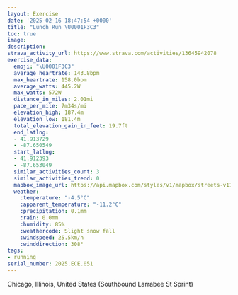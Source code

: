 ```yaml
---
layout: Exercise
date: '2025-02-16 18:47:54 +0000'
title: "Lunch Run \U0001F3C3"
toc: true
image:
description:
strava_activity_url: https://www.strava.com/activities/13645942078
exercise_data:
  emoji: "\U0001F3C3"
  average_heartrate: 143.8bpm
  max_heartrate: 158.0bpm
  average_watts: 445.2W
  max_watts: 572W
  distance_in_miles: 2.01mi
  pace_per_mile: 7m34s/mi
  elevation_high: 187.4m
  elevation_low: 181.4m
  total_elevation_gain_in_feet: 19.7ft
  end_latlng:
  - 41.913729
  - -87.650549
  start_latlng:
  - 41.912393
  - -87.653049
  similar_activities_count: 3
  similar_activities_trend: 0
  mapbox_image_url: https://api.mapbox.com/styles/v1/mapbox/streets-v11/static/path-5+787af2-1.0(cmy~Fdw~uOu%40Bg%40Fk%40Cq%40%40qBH%7BDBcABSDc%40CeADo%40G%7BCNe%40CmA%40s%40HmA%3FSCg%40%3FaAF_AASDaA%3FCAOqBEkBFsAA_ADi%40CeBBWGkA%40kACkCKwC%3FgCEeAFeBGmEBgBCyBBcACmA%40i%40JILAv%40CrA%3Fj%40EbA%3Fz%40EpA%3Fx%40GlBB~BE%5E%40vEItFCxDMjA%40lBGVBBNG%7C%40BzDCj%40BZA~A%40t%40Ad%40%40rCJhBEvA%40%60%40GZBn%40Ab%40),pin-s-s+e5b22e(-87.65315,41.91458),pin-s-f+89ae00(-87.64863,41.91379000000002)/auto/800x800?access_token=pk.eyJ1Ijoiam9zaGJlY2ttYW4iLCJhIjoiY205eWR2aDd1MWZ6djJrbXc4a3M0bWZleiJ9.XiG9OWkNcZk2QzjJbxLB4A
  weather:
    :temperature: "-4.5°C"
    :apparent_temperature: "-11.2°C"
    :precipitation: 0.1mm
    :rain: 0.0mm
    :humidity: 85%
    :weathercode: Slight snow fall
    :windspeed: 25.5km/h
    :winddirection: 308°
tags:
- running
serial_number: 2025.ECE.051
---
```

Chicago, Illinois, United States (Southbound Larrabee St Sprint)
